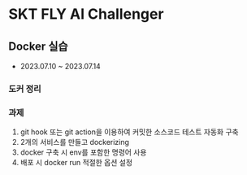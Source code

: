 # SKT FLY AI Challenger
## Docker 실습
- 2023.07.10 ~ 2023.07.14

### 도커 정리


### 과제
1. git hook 또는 git action을 이용하여 커밋한 소스코드 테스트 자동화 구축
2. 2개의 서비스를 만들고 dockerizing
3. docker 구축 시 env를 포함한 명령어 사용
4. 배포 시 docker run 적절한 옵션 설정


